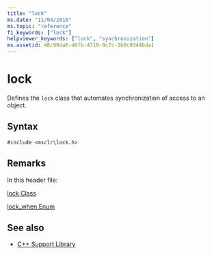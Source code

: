```yaml
---
title: "lock"
ms.date: "11/04/2016"
ms.topic: "reference"
f1_keywords: ["lock"]
helpviewer_keywords: ["lock", "synchronization"]
ms.assetid: 48c90da6-d6fb-4710-9c7c-2b9c9344bda1
---
```

# lock

Defines the `lock` class that automates synchronization of access to an object.

## Syntax

```
#include <msclr\lock.h>
```

## Remarks

In this header file:

[lock Class](../dotnet/lock-class.md)

[lock_when Enum](../dotnet/lock-when-enum.md)

## See also

- [C++ Support Library](../dotnet/cpp-support-library.md)
